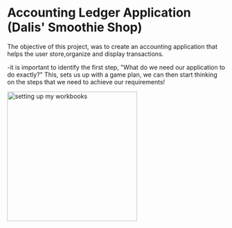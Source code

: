 # Accounting Ledger Application (Dalis' Smoothie Shop)
The objective of this project, was to create an accounting application that helps the user store,organize and display transactions.

-it is important to identify the first step, "What do we need our application to do exactly?"
This, sets us up with a game plan, we can then start thinking on the steps that we need to achieve our requirements! 

<img width="300" height="300" alt="setting up my workbooks" src="https://github.com/user-attachments/assets/04c4c357-c144-49a5-8cb2-49f8f5486426" />
